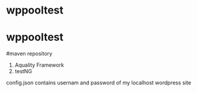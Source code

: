 # wppooltest

# wppooltest

#maven repository
1. Aquality Framework
2. testNG

config.json contains usernam and password of my localhost wordpress site
